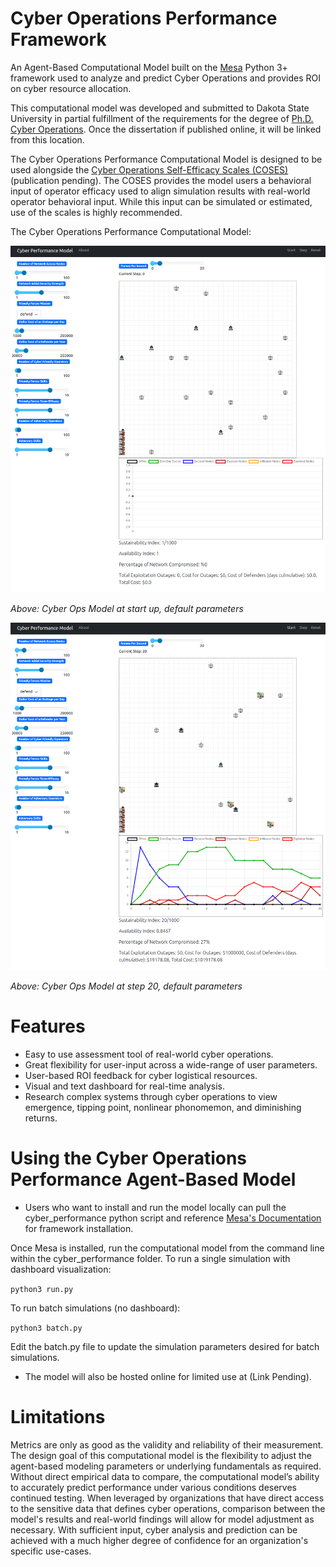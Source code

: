 # Cyber Operations Performance Framework
An Agent-Based Computational Model built on the [Mesa](https://github.com/projectmesa/mesa) Python 3+ framework used to analyze and predict Cyber Operations and provides ROI on cyber resource allocation.

This computational model was developed and submitted to Dakota State University in partial fulfillment of the requirements for the degree of [Ph.D. Cyber Operations](https://dsu.edu/programs/phdco/index.html).  Once the dissertation if published online, it will be linked from this location.

The Cyber Operations Performance Computational Model is designed to be used alongside the [Cyber Operations Self-Efficacy Scales (COSES)](https://form.jotform.com/230343475113447) (publication pending).  The COSES provides the model users a behavioral input of operator efficacy used to align simulation results with real-world operator behavioral input.  While this input can be simulated or estimated, use of the scales is highly recommended.

The Cyber Operations Performance Computational Model:

![Cyber Ops ABM image](https://github.com/Bbecote/Cyber_Ops_Performance_Framework/blob/main/images/Model_Start.png "Cyber Ops Model at start up, default parameters")

 _Above: Cyber Ops Model at start up, default parameters_


![Cyber Ops ABM image](https://github.com/Bbecote/Cyber_Ops_Performance_Framework/blob/main/images/Model_Step20.png "Cyber Ops Model at step 20, default parameters")

_Above: Cyber Ops Model at step 20, default parameters_

# Features
* Easy to use assessment tool of real-world cyber operations.
* Great flexibility for user-input across a wide-range of user parameters. 
* User-based ROI feedback for cyber logistical resources.
* Visual and text dashboard for real-time analysis.
* Research complex systems through cyber operations to view emergence, tipping point, nonlinear phonomemon, and diminishing returns. 

# Using the Cyber Operations Performance Agent-Based Model
* Users who want to install and run the model locally can pull the cyber_performance python script and reference [Mesa's Documentation](https://mesa.readthedocs.io/en/stable/) for framework installation.

Once Mesa is installed, run the computational model from the command line within the cyber_performance folder.  To run a single simulation with dashboard visualization:

`python3 run.py`

To run batch simulations (no dashboard):

`python3 batch.py`

Edit the batch.py file to update the simulation parameters desired for batch simulations.

* The model will also be hosted online for limited use at (Link Pending).

# Limitations
Metrics are only as good as the validity and reliability of their measurement. The design goal of this computational model is the flexibility to adjust the agent-based modeling parameters or underlying fundamentals as required. Without direct empirical data to compare, the computational model’s ability to accurately predict performance under various conditions deserves continued testing. When leveraged by organizations that have direct access to the sensitive data that defines cyber operations, comparison between the model's results and real-world findings will allow for model adjustment as necessary.  With sufficient input, cyber analysis and prediction can be achieved with a much higher degree of confidence for an organization's specific use-cases.